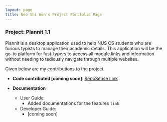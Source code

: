 ```yaml
---
layout: page
title: Neo Shi Wen's Project Portfolio Page
---
```


### Project: Plannit 1.1

Plannit is a desktop application used to help NUS CS 
students who are furious typists to manage their academic 
details. This application will be the go-to platform for 
fast-typers to access all module links and information
without needing to tediously navigate through multiple 
websites.

Given below are my contributions to the project.

* **Code contributed [coming soon]**: [RepoSense Link]()

* **Documentation**
    * User Guide:
      * Added documentations for the features `link`
    * Developer Guide:
      * [coming soon]

